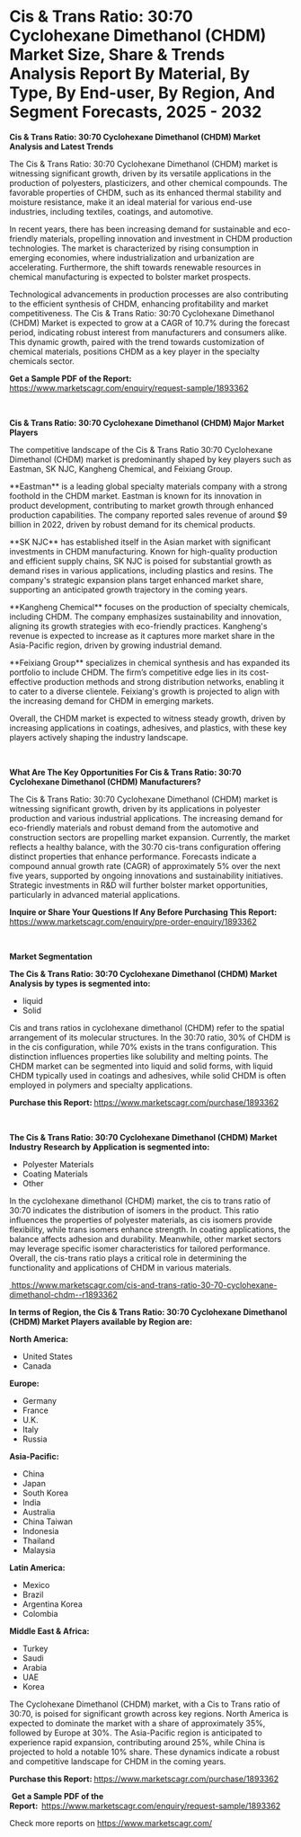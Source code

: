 <p><h1>Cis & Trans Ratio: 30:70 Cyclohexane Dimethanol (CHDM) Market Size, Share & Trends Analysis Report By Material, By Type, By End-user, By Region, And Segment Forecasts, 2025 - 2032</h1></p><p><strong>Cis & Trans Ratio: 30:70 Cyclohexane Dimethanol (CHDM) Market Analysis and Latest Trends</strong></p>
<p><p>The Cis & Trans Ratio: 30:70 Cyclohexane Dimethanol (CHDM) market is witnessing significant growth, driven by its versatile applications in the production of polyesters, plasticizers, and other chemical compounds. The favorable properties of CHDM, such as its enhanced thermal stability and moisture resistance, make it an ideal material for various end-use industries, including textiles, coatings, and automotive.</p><p>In recent years, there has been increasing demand for sustainable and eco-friendly materials, propelling innovation and investment in CHDM production technologies. The market is characterized by rising consumption in emerging economies, where industrialization and urbanization are accelerating. Furthermore, the shift towards renewable resources in chemical manufacturing is expected to bolster market prospects.</p><p>Technological advancements in production processes are also contributing to the efficient synthesis of CHDM, enhancing profitability and market competitiveness. The Cis & Trans Ratio: 30:70 Cyclohexane Dimethanol (CHDM) Market is expected to grow at a CAGR of 10.7% during the forecast period, indicating robust interest from manufacturers and consumers alike. This dynamic growth, paired with the trend towards customization of chemical materials, positions CHDM as a key player in the specialty chemicals sector.</p></p>
<p><strong>Get a Sample PDF of the Report:&nbsp;</strong> <a href="https://www.marketscagr.com/enquiry/request-sample/1893362?utm_campaign=3095&utm_medium=2&utm_source=Github&utm_content=ia&utm_term=28032025&utm_id=cis-trans-ratio-3070-cyclohexane-dimethanol-chdm">https://www.marketscagr.com/enquiry/request-sample/1893362</a></p>
<p>&nbsp;</p>
<p><strong>Cis & Trans Ratio: 30:70 Cyclohexane Dimethanol (CHDM) Major Market Players</strong></p>
<p><p>The competitive landscape of the Cis & Trans Ratio 30:70 Cyclohexane Dimethanol (CHDM) market is predominantly shaped by key players such as Eastman, SK NJC, Kangheng Chemical, and Feixiang Group. </p><p>**Eastman** is a leading global specialty materials company with a strong foothold in the CHDM market. Eastman is known for its innovation in product development, contributing to market growth through enhanced production capabilities. The company reported sales revenue of around $9 billion in 2022, driven by robust demand for its chemical products.</p><p>**SK NJC** has established itself in the Asian market with significant investments in CHDM manufacturing. Known for high-quality production and efficient supply chains, SK NJC is poised for substantial growth as demand rises in various applications, including plastics and resins. The company's strategic expansion plans target enhanced market share, supporting an anticipated growth trajectory in the coming years.</p><p>**Kangheng Chemical** focuses on the production of specialty chemicals, including CHDM. The company emphasizes sustainability and innovation, aligning its growth strategies with eco-friendly practices. Kangheng's revenue is expected to increase as it captures more market share in the Asia-Pacific region, driven by growing industrial demand.</p><p>**Feixiang Group** specializes in chemical synthesis and has expanded its portfolio to include CHDM. The firm’s competitive edge lies in its cost-effective production methods and strong distribution networks, enabling it to cater to a diverse clientele. Feixiang's growth is projected to align with the increasing demand for CHDM in emerging markets.</p><p>Overall, the CHDM market is expected to witness steady growth, driven by increasing applications in coatings, adhesives, and plastics, with these key players actively shaping the industry landscape.</p></p>
<p>&nbsp;</p>
<p><strong>What Are The Key Opportunities For Cis & Trans Ratio: 30:70 Cyclohexane Dimethanol (CHDM) Manufacturers?</strong></p>
<p><p>The Cis & Trans Ratio: 30:70 Cyclohexane Dimethanol (CHDM) market is witnessing significant growth, driven by its applications in polyester production and various industrial applications. The increasing demand for eco-friendly materials and robust demand from the automotive and construction sectors are propelling market expansion. Currently, the market reflects a healthy balance, with the 30:70 cis-trans configuration offering distinct properties that enhance performance. Forecasts indicate a compound annual growth rate (CAGR) of approximately 5% over the next five years, supported by ongoing innovations and sustainability initiatives. Strategic investments in R&D will further bolster market opportunities, particularly in advanced material applications.</p></p>
<p><strong>Inquire or Share Your Questions If Any Before Purchasing This Report:</strong> <a href="https://www.marketscagr.com/enquiry/pre-order-enquiry/1893362?utm_campaign=3095&utm_medium=2&utm_source=Github&utm_content=ia&utm_term=28032025&utm_id=cis-trans-ratio-3070-cyclohexane-dimethanol-chdm">https://www.marketscagr.com/enquiry/pre-order-enquiry/1893362</a></p>
<p>&nbsp;</p>
<p><strong>Market Segmentation</strong></p>
<p><strong>The Cis & Trans Ratio: 30:70 Cyclohexane Dimethanol (CHDM) Market Analysis by types is segmented into:</strong></p>
<p><ul><li>liquid</li><li>Solid</li></ul></p>
<p><p>Cis and trans ratios in cyclohexane dimethanol (CHDM) refer to the spatial arrangement of its molecular structures. In the 30:70 ratio, 30% of CHDM is in the cis configuration, while 70% exists in the trans configuration. This distinction influences properties like solubility and melting points. The CHDM market can be segmented into liquid and solid forms, with liquid CHDM typically used in coatings and adhesives, while solid CHDM is often employed in polymers and specialty applications.</p></p>
<p><strong>Purchase this Report:&nbsp;</strong><a href="https://www.marketscagr.com/purchase/1893362?utm_campaign=3095&utm_medium=2&utm_source=Github&utm_content=ia&utm_term=28032025&utm_id=cis-trans-ratio-3070-cyclohexane-dimethanol-chdm">https://www.marketscagr.com/purchase/1893362</a></p>
<p>&nbsp;</p>
<p><strong>The Cis & Trans Ratio: 30:70 Cyclohexane Dimethanol (CHDM) Market Industry Research by Application is segmented into:</strong></p>
<p><ul><li>Polyester Materials</li><li>Coating Materials</li><li>Other</li></ul></p>
<p><p>In the cyclohexane dimethanol (CHDM) market, the cis to trans ratio of 30:70 indicates the distribution of isomers in the product. This ratio influences the properties of polyester materials, as cis isomers provide flexibility, while trans isomers enhance strength. In coating applications, the balance affects adhesion and durability. Meanwhile, other market sectors may leverage specific isomer characteristics for tailored performance. Overall, the cis-trans ratio plays a critical role in determining the functionality and applications of CHDM in various materials.</p></p>
<p><a href="https://www.marketscagr.com/cis-and-trans-ratio-30-70-cyclohexane-dimethanol-chdm--r1893362?utm_campaign=3095&utm_medium=2&utm_source=Github&utm_content=ia&utm_term=28032025&utm_id=cis-trans-ratio-3070-cyclohexane-dimethanol-chdm">&nbsp;https://www.marketscagr.com/cis-and-trans-ratio-30-70-cyclohexane-dimethanol-chdm--r1893362</a></p>
<p><strong>In terms of Region, the Cis & Trans Ratio: 30:70 Cyclohexane Dimethanol (CHDM) Market Players available by Region are:</strong></p>
<p>
    <p> <strong> North America: </strong>
        <ul>
            <li>United States</li>
            <li>Canada</li>
        </ul>
        </p> 
    <p> <strong> Europe: </strong>
        <ul>
            <li>Germany</li>
            <li>France</li>
            <li>U.K.</li>
            <li>Italy</li>
            <li>Russia</li>
        </ul>
        </p> 
    <p> <strong> Asia-Pacific: </strong>
        <ul>
            <li>China</li>
            <li>Japan</li>
            <li>South Korea</li>
            <li>India</li>
            <li>Australia</li>
            <li>China Taiwan</li>
            <li>Indonesia</li>
            <li>Thailand</li>
            <li>Malaysia</li>
        </ul>
        </p> 
    <p> <strong> Latin America: </strong>
        <ul>
            <li>Mexico</li>
            <li>Brazil</li>
            <li>Argentina Korea</li>
            <li>Colombia</li>
        </ul>
        </p> 
    <p> <strong> Middle East & Africa: </strong>
        <ul>
            <li>Turkey</li>
            <li>Saudi</li>
            <li>Arabia</li>
            <li>UAE</li>
            <li>Korea</li>
        </ul>
    </p>
    </p>
<p><p>The Cyclohexane Dimethanol (CHDM) market, with a Cis to Trans ratio of 30:70, is poised for significant growth across key regions. North America is expected to dominate the market with a share of approximately 35%, followed by Europe at 30%. The Asia-Pacific region is anticipated to experience rapid expansion, contributing around 25%, while China is projected to hold a notable 10% share. These dynamics indicate a robust and competitive landscape for CHDM in the coming years.</p></p>
<p><strong>Purchase this Report: </strong><a href="https://www.marketscagr.com/purchase/1893362?utm_campaign=3095&utm_medium=2&utm_source=Github&utm_content=ia&utm_term=28032025&utm_id=cis-trans-ratio-3070-cyclohexane-dimethanol-chdm">https://www.marketscagr.com/purchase/1893362</a></p>
<p>&nbsp;<strong>Get a Sample PDF of the Report:&nbsp;&nbsp;</strong><a href="https://www.marketscagr.com/enquiry/request-sample/1893362?utm_campaign=3095&utm_medium=2&utm_source=Github&utm_content=ia&utm_term=28032025&utm_id=cis-trans-ratio-3070-cyclohexane-dimethanol-chdm">https://www.marketscagr.com/enquiry/request-sample/1893362</a></p>
<p><strong></strong></p>
<p>Check more reports on <a href="https://www.marketscagr.com/?utm_campaign=3095&utm_medium=2&utm_source=Github&utm_content=ia&utm_term=28032025&utm_id=cis-trans-ratio-3070-cyclohexane-dimethanol-chdm">https://www.marketscagr.com/</a></p>